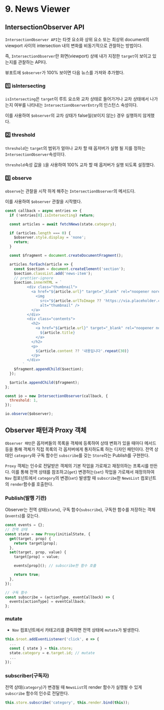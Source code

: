 # 9. News Viewer

## IntersectionObserver API

`IntersectionObserver API`는 타겟 요소와 상위 요소 또는 최상위 document의 viewport 사이의 intersection 내의 변화를 비동기적으로 관찰하는 방법이다.

즉, `IntersectionObserver`란 화면(viewport) 상에 내가 지정한 `target`이 보이고 있는지를 관찰하는 API다.

뷰포트에 `$observer`가 100% 보이면 다음 뉴스를 가져와 추가했다.

### 1️⃣ isIntersecting

`isIntersecting`은 `target`이 루트 요소와 교차 상태로 들어가거나 교차 상태에서 나가는지 여부를 나타내는 `IntersectionObserverEntry`의 인스턴스 속성이다.

이를 사용하여 `$observer`의 교차 상태가 false일(보이지 않는) 경우 실행하지 않게했다.

### 2️⃣ threshold

`threshold`는 `target`의 범위가 얼마나 교차 할 때 옵저버가 실행 될 지를 정하는 `IntersectionObserver`속성이다.

`threshold`속성 값을 `1`을 사용하여 100% 교차 할 때 옵저버가 실행 되도록 설정했다.

### 3️⃣ observe

`observe`는 관찰을 시작 하게 해주는 `IntersectionObserver`의 메서드다.

이를 사용하여 `$observer` 관찰을 시작했다.

```js
const callback = async entries => {
  if (!entries[0].isIntersecting) return;

  const articles = await fetchNews(state.category);

  if (articles.length === 0) {
    $observer.style.display = 'none';
    return;
  }

  const $fragment = document.createDocumentFragment();

  articles.forEach(article => {
    const $section = document.createElement('section');
    $section.classList.add('news-item');
    // prettier-ignore
    $section.innerHTML = `
          <div class="thumbnail">
            <a href="${article.url}" target="_blank" rel="noopener noreferrer">
              <img
                src="${article.urlToImage ?? 'https://via.placeholder.com/300'}"
                alt="thumbnail" />
            </a>
          </div>
          <div class="contents">
            <h2>
              <a href="${article.url}" target="_blank" rel="noopener noreferrer">
                ${article.title}
              </a>
            </h2>
            <p>
              ${article.content ?? '내용입니다'.repeat(30)}
            </p>
          </div>
        `
    $fragment.appendChild($section);
  });

  $article.appendChild($fragment);
};

const io = new IntersectionObserver(callback, {
  threshold: 1,
});

io.observe($observer);
```

## Observer 패턴과 Proxy 객체

`Observer 패턴`은 옵저버들의 목록을 객체에 등록하여 상태 변화가 있을 때마다 메서드 등을 통해 객체가 직접 목록의 각 옵저버에게 통지하도록 하는 디자인 패턴이다. 전역 상태인 `category`와 구독 함수인 `subscribe`를 갖는 `Store`라는 Publish를 구현한다.

`Proxy` 객체는 인수로 전달받은 객체의 기본 작업을 가로채고 재정의하는 프록시를 만든다. 이를 통해 전역 상태를 참조하고(`get`) 변경하는(`set`) 작업을 가로채서 재정의하여 `Nav` 컴포넌트에서 `category`의 변경(`set`) 발생할 때 `subscribe`한 `NewsList` 컴포넌트의 `render`함수를 호출한다.

### Publish(발행 기관)

Observer는 전역 상태(`state`), 구독 함수(`subscribe`), 구독한 함수를 저장하는 객체(`events`)를 갖는다.

```js
const events = {};
// 전역 상태
const state = new Proxy(initialState, {
  get(target, prop) {
    return target[prop];
  },
  set(target, prop, value) {
    target[prop] = value;

    events[prop](); // subscribe한 함수 호출

    return true;
  },
});

// 구독 함수
const subscribe = (actionType, eventCallback) => {
  events[actionType] = eventCallback;
};
```

### mutate

- `Nav` 컴포넌트에서 카테고리를 클릭하면 전역 상태에 `mutate`가 발생한다.

```js
this.$root.addEventListener('click', e => {
  ...
  const { state } = this.store;
  state.category = e.target.id; // mutate
  ...
});
```

### subscriber(구독자)

전역 상태(`category`)가 변경될 때 `NewsList`의 render 함수가 실행될 수 있게 `subscribe` 함수의 인수로 전달한다.

```js
this.store.subscribe('category', this.render.bind(this));
```
